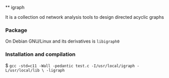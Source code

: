** igraph

It is a collection od network analysis tools to design directed acyclic graphs

### Package 

On Debian GNU/Linux and its derivatives is `libigraph0`

### Installation and compilation

$ `gcc -std=c11 -Wall -pedantic test.c -I/usr/local/igraph -L/usr/local/lib \
   -ligraph`
